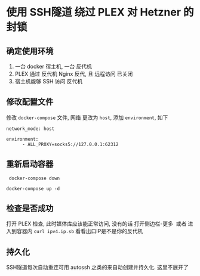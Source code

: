 
# 使用 SSH隧道 绕过 PLEX 对 Hetzner 的封锁
## 确定使用环境
1. 一台 docker 宿主机, 一台 反代机
2. PLEX 通过 反代机 Nginx 反代, 且 远程访问 已关闭
3. 宿主机能够 SSH 访问 反代机

## 修改配置文件
修改 `docker-compose` 文件, 网络 更改为 `host`, 添加 `environment`, 如下
```
network_mode: host

```
```
environment:
      - ALL_PROXY=socks5://127.0.0.1:62312

```
## 重新启动容器
```
 docker-compose down
 ```
 ```
 docker-compose up -d
 ```
## 检查是否成功
 打开 PLEX 检查, 此时媒体库应该能正常访问, 没有的话 打开侧边栏-更多
 或者 进入到容器内 `curl ipv4.ip.sb` 看看出口IP是不是你的反代机

## 持久化
SSH隧道每次自动重连可用 autossh 之类的来自动创建并持久化. 这里不展开了